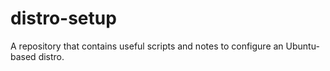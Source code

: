 # distro-setup
A repository that contains useful scripts and notes to configure an Ubuntu-based distro. 
